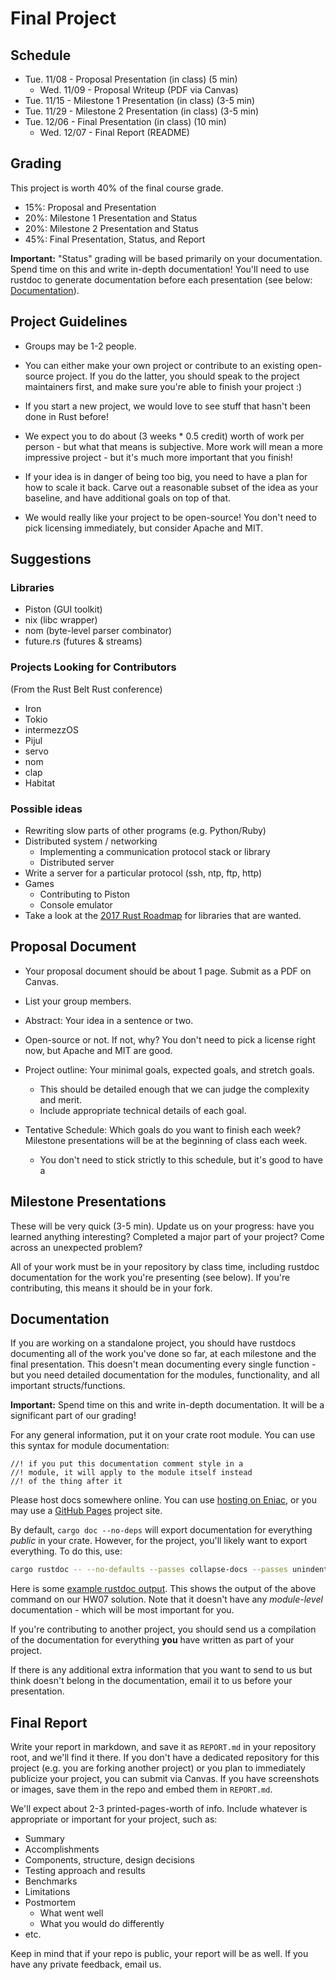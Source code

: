 # Final Project

## Schedule

* Tue. 11/08 - Proposal Presentation (in class) (5 min)
  * Wed. 11/09 - Proposal Writeup (PDF via Canvas)
* Tue. 11/15 - Milestone 1 Presentation (in class) (3-5 min)
* Tue. 11/29 - Milestone 2 Presentation (in class) (3-5 min)
* Tue. 12/06 - Final Presentation (in class) (10 min)
  * Wed. 12/07 - Final Report (README)

## Grading

This project is worth 40% of the final course grade.

* 15%: Proposal and Presentation
* 20%: Milestone 1 Presentation and Status
* 20%: Milestone 2 Presentation and Status
* 45%: Final Presentation, Status, and Report

**Important:** "Status" grading will be based primarily on your documentation.
Spend time on this and write in-depth documentation!
You'll need to use rustdoc to generate documentation before each presentation
(see below: [Documentation](#documentation)).

## Project Guidelines

* Groups may be 1-2 people.

* You can either make your own project or contribute to an existing open-source
  project. If you do the latter, you should speak to the project maintainers
  first, and make sure you're able to finish your project :)

* If you start a new project, we would love to see stuff that hasn't been done in
  Rust before!

* We expect you to do about (3 weeks * 0.5 credit) worth of work per person -
  but what that means is subjective. More work will mean a more impressive
  project - but it's much more important that you finish!

* If your idea is in danger of being too big, you need to have a plan for how
  to scale it back. Carve out a reasonable subset of the idea as your baseline,
  and have additional goals on top of that.

* We would really like your project to be open-source!
  You don't need to pick licensing immediately, but consider Apache and MIT.

## Suggestions

### Libraries

* Piston (GUI toolkit)
* nix (libc wrapper)
* nom (byte-level parser combinator)
* future.rs (futures & streams)

### Projects Looking for Contributors

(From the Rust Belt Rust conference)

* Iron
* Tokio
* intermezzOS
* Pijul
* servo
* nom
* clap
* Habitat

### Possible ideas

* Rewriting slow parts of other programs (e.g. Python/Ruby)
* Distributed system / networking
    * Implementing a communication protocol stack or library
    * Distributed server
* Write a server for a particular protocol (ssh, ntp, ftp, http)
* Games
    * Contributing to Piston
    * Console emulator
* Take a look at the [2017 Rust
  Roadmap](https://internals.rust-lang.org/t/setting-our-vision-for-the-2017-cycle/3958)
  for libraries that are wanted.

## Proposal Document

* Your proposal document should be about 1 page. Submit as a PDF on Canvas.

* List your group members.

* Abstract: Your idea in a sentence or two.

* Open-source or not. If not, why?
  You don't need to pick a license right now, but Apache and MIT are good.

* Project outline: Your minimal goals, expected goals, and stretch goals.
    * This should be detailed enough that we can judge the complexity and merit.
    * Include appropriate technical details of each goal.

* Tentative Schedule: Which goals do you want to finish each week? Milestone
  presentations will be at the beginning of class each week.
    * You don't need to stick strictly to this schedule, but it's good to have a

## Milestone Presentations

These will be very quick (3-5 min). Update us on your progress: have you learned
anything interesting? Completed a major part of your project? Come across an
unexpected problem?

All of your work must be in your repository by class time, including
rustdoc documentation for the work you're presenting (see below).
If you're contributing, this means it should be in your fork.

## Documentation

If you are working on a standalone project, you should have rustdocs documenting
all of the work you've done so far, at each milestone and the final
presentation. This doesn't mean documenting every single function - but you need
detailed documentation for the modules, functionality, and all important
structs/functions.

**Important:** Spend time on this and write in-depth documentation.
It will be a significant part of our grading!

For any general information, put it on your crate root module. You can use
this syntax for module documentation:

```
//! if you put this documentation comment style in a
//! module, it will apply to the module itself instead
//! of the thing after it
```

Please host docs somewhere online. You can use
[hosting on Eniac](http://www.seas.upenn.edu/cets/answers/webpage.html),
or you may use a [GitHub Pages](https://pages.github.com/) project site.

By default, `cargo doc --no-deps` will export documentation for everything
_public_ in your crate. However, for the project, you'll likely want to
export everything. To do this, use:

```sh
cargo rustdoc -- --no-defaults --passes collapse-docs --passes unindent-comments
```

Here is some [example rustdoc output](http://cis198-2016s.github.io/final-sample-rustdoc/webchat/).
This shows the output of the above command on our HW07 solution. Note that it
doesn't have any _module-level_ documentation - which will be most important
for you.

If you're contributing to another project, you should send us a compilation of
the documentation for everything **you** have written as part of your project.

If there is any additional extra information that you want to send to us but
think doesn't belong in the documentation, email it to us before your
presentation.

## Final Report

Write your report in markdown, and save it as `REPORT.md` in your repository
root, and we'll find it there. If you don't have a dedicated repository for this
project (e.g. you are forking another project) or you plan to immediately
publicize your project, you can submit via Canvas. If you have screenshots or
images, save them in the repo and embed them in `REPORT.md`.

We'll expect about 2-3 printed-pages-worth of info. Include whatever is
appropriate or important for your project, such as:

* Summary
* Accomplishments
* Components, structure, design decisions
* Testing approach and results
* Benchmarks
* Limitations
* Postmortem
    * What went well
    * What you would do differently
* etc.

Keep in mind that if your repo is public, your report will be as well.
If you have any private feedback, email us.
